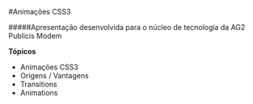 #Animações CSS3

#####Apresentação desenvolvida para o núcleo de tecnologia da AG2 Publicis Modem

__Tópicos__

- Animações CSS3
- Origens / Vantagens
- Transitions
- Animations